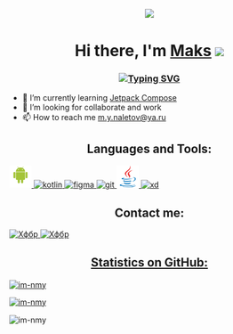 <p align="center"><img src="https://user-images.githubusercontent.com/103441009/205864975-7aadff19-84af-402d-bf79-bec99b2146a0.jpg" widht="100%"></p>

<h1 align="center">Hi there, I'm <a href="https://taman.hh.ru/resume/28de6a90ff03ed6f240039ed1f5a7051364351" target="_blank">Maks</a> 
<img src="https://github.com/blackcater/blackcater/raw/main/images/Hi.gif" height="32"/></h1>
<h3 align="center"><a href="https://git.io/typing-svg"><img src="https://readme-typing-svg.herokuapp.com?font=Fira+Code&pause=1000&color=38F72C&width=435&lines=I+am+junior+android+developer" alt="Typing SVG" /></a></h3>

- 🌱 I’m currently learning [Jetpack Compose](https://developer.android.com/jetpack/compose/tutorial)
- 💞️ I’m looking for collaborate and work
- 📫 How to reach me <a href="mailto:m.y.naletov@ya.ru">m.y.naletov@ya.ru</a>

<h2 align="center">Languages and Tools:</h2>
<p align="left"> <a href="https://developer.android.com" target="_blank" rel="noreferrer"> <img src="https://raw.githubusercontent.com/devicons/devicon/master/icons/android/android-original-wordmark.svg" alt="android" width="40" height="40"/> </a> <a href="https://kotlinlang.org" target="_blank" rel="noreferrer"> <img src="https://www.vectorlogo.zone/logos/kotlinlang/kotlinlang-icon.svg" alt="kotlin" width="40" height="40"/> </a> <a href="https://www.figma.com/" target="_blank" rel="noreferrer"> <img src="https://www.vectorlogo.zone/logos/figma/figma-icon.svg" alt="figma" width="40" height="40"/> </a> <a href="https://git-scm.com/" target="_blank" rel="noreferrer"> <img src="https://www.vectorlogo.zone/logos/git-scm/git-scm-icon.svg" alt="git" width="40" height="40"/> </a> <a href="https://www.java.com" target="_blank" rel="noreferrer"> <img src="https://raw.githubusercontent.com/devicons/devicon/master/icons/java/java-original.svg" alt="java" width="40" height="40"/> </a>  <a href="https://www.adobe.com/products/xd.html" target="_blank" rel="noreferrer"> <img src="https://cdn.worldvectorlogo.com/logos/adobe-xd.svg" alt="xd" width="40" height="40"/> </a> </p>


<h2 align="center">Contact me:</h2>

<p align="left"> <a href="https://habr.com/ru/users/Im-NMY"target="_blank" rel="noreferrer"> <img src='https://user-images.githubusercontent.com/103441009/205927811-27896944-854f-40bd-9c7c-9bbe62925f1f.svg' alt='Хфбр' width="40" height="40"/>
<a href="https://t.me/Max_NY"> <img src='https://user-images.githubusercontent.com/103441009/205928489-ae6c5d7a-4b72-4906-aebe-5b1b38c67b33.svg' alt='Хфбр' width="40" height="40"/>
</p> 

<h2 align="center">Statistics on GitHub:</h2>

<p><img align="center" src="https://github-readme-stats.vercel.app/api/top-langs?username=im-nmy&show_icons=true&locale=en&layout=compact" alt="im-nmy" /></p>
<p align="left"> <a href="https://github.com/ryo-ma/github-profile-trophy"><img src="https://github-profile-trophy.vercel.app/?username=im-nmy" alt="im-nmy" /></a> </p>
<p><img align="center" src="https://github-readme-streak-stats.herokuapp.com/?user=im-nmy&" alt="im-nmy" /></p>

<!---
Im-NMY/Im-NMY is a ✨ special ✨ repository because its `README.md` (this file) appears on your GitHub profile.
You can click the Preview link to take a look at your changes.
--->
